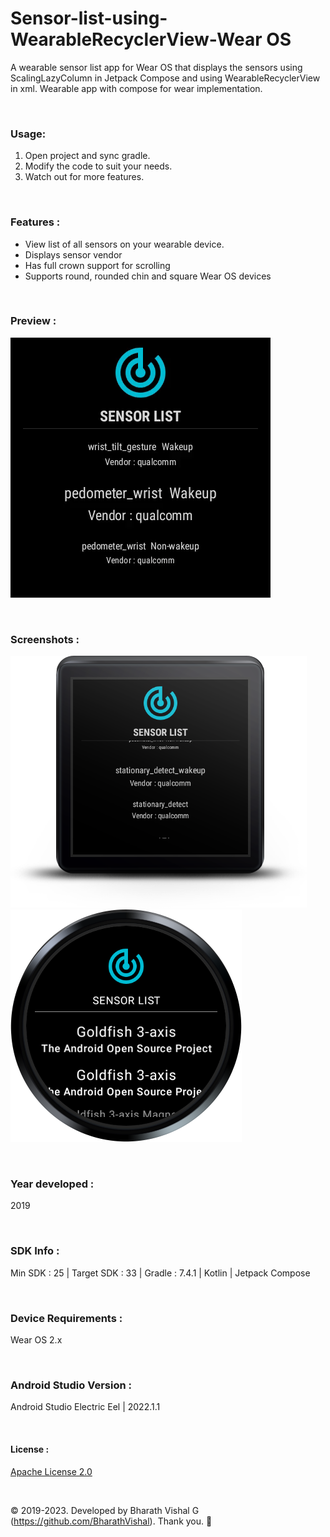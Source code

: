 # Sensor-list-using-WearableRecyclerView-Wear OS
 
A wearable sensor list app for Wear OS that displays the sensors using ScalingLazyColumn in Jetpack Compose and using WearableRecyclerView in xml. Wearable app with compose for wear implementation.

&nbsp;
### Usage:
1. Open project and sync gradle.
2. Modify the code to suit your needs.
3. Watch out for more features.

&nbsp;
### Features :
- View list of all sensors on your wearable device.
- Displays sensor vendor
- Has full crown support for scrolling
- Supports round, rounded chin and square Wear OS devices

&nbsp;
### Preview : 
![Preview](https://github.com/BharathVishal/Sensor-list-using-WearableRecyclerView/blob/master/Preview/PreviewGif.gif)


&nbsp;
### Screenshots : 
![Screenshot 1](https://github.com/BharathVishal/Sensor-list-using-WearableRecyclerView/blob/master/Screenshots/3.png?s=40)
![Screenshot 2](https://github.com/BharathVishal/Sensor-list-using-WearableRecyclerView/blob/master/Screenshots/4.png?s=40)


&nbsp;
### Year developed : 
2019


&nbsp;
### SDK Info : 
Min SDK : 25  | Target SDK : 33 | Gradle : 7.4.1  | Kotlin | Jetpack Compose


&nbsp;
### Device Requirements : 
Wear OS 2.x


&nbsp;
### Android Studio Version : 
Android Studio Electric Eel | 2022.1.1 



&nbsp;

#### License : 
[Apache License 2.0](https://github.com/BharathVishal/Sensor-list-using-WearableRecyclerView-Wear-OS/blob/master/LICENSE)
&nbsp;

&nbsp;

© 2019-2023. Developed by Bharath Vishal G (https://github.com/BharathVishal). Thank you. :slightly_smiling_face:

